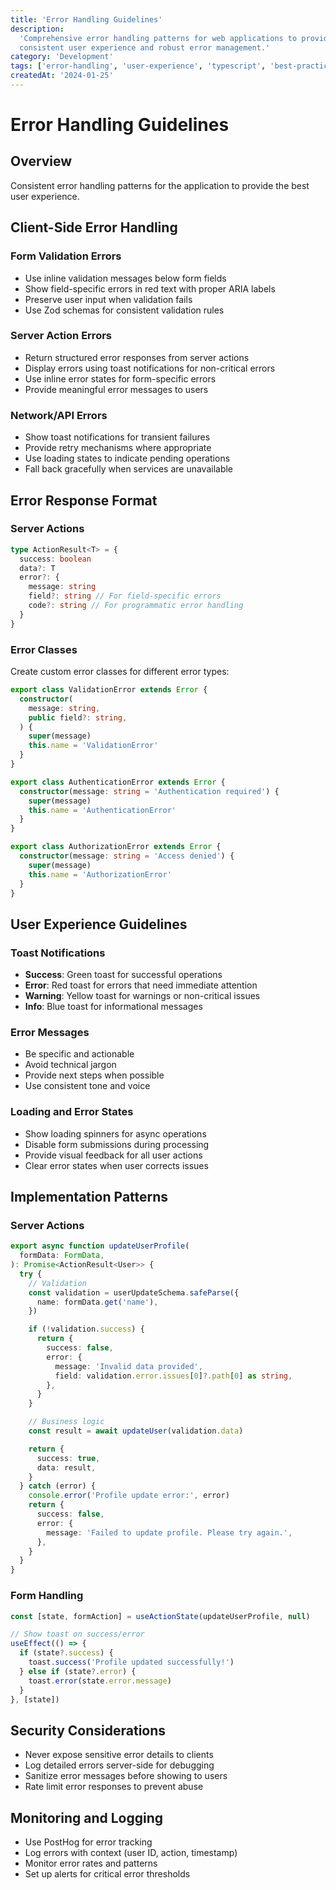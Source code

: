 ```yaml
---
title: 'Error Handling Guidelines'
description:
  'Comprehensive error handling patterns for web applications to provide
  consistent user experience and robust error management.'
category: 'Development'
tags: ['error-handling', 'user-experience', 'typescript', 'best-practices']
createdAt: '2024-01-25'
---
```


# Error Handling Guidelines

## Overview

Consistent error handling patterns for the application to provide the best user
experience.

## Client-Side Error Handling

### Form Validation Errors

- Use inline validation messages below form fields
- Show field-specific errors in red text with proper ARIA labels
- Preserve user input when validation fails
- Use Zod schemas for consistent validation rules

### Server Action Errors

- Return structured error responses from server actions
- Display errors using toast notifications for non-critical errors
- Use inline error states for form-specific errors
- Provide meaningful error messages to users

### Network/API Errors

- Show toast notifications for transient failures
- Provide retry mechanisms where appropriate
- Use loading states to indicate pending operations
- Fall back gracefully when services are unavailable

## Error Response Format

### Server Actions

```typescript
type ActionResult<T> = {
  success: boolean
  data?: T
  error?: {
    message: string
    field?: string // For field-specific errors
    code?: string // For programmatic error handling
  }
}
```

### Error Classes

Create custom error classes for different error types:

```typescript
export class ValidationError extends Error {
  constructor(
    message: string,
    public field?: string,
  ) {
    super(message)
    this.name = 'ValidationError'
  }
}

export class AuthenticationError extends Error {
  constructor(message: string = 'Authentication required') {
    super(message)
    this.name = 'AuthenticationError'
  }
}

export class AuthorizationError extends Error {
  constructor(message: string = 'Access denied') {
    super(message)
    this.name = 'AuthorizationError'
  }
}
```

## User Experience Guidelines

### Toast Notifications

- **Success**: Green toast for successful operations
- **Error**: Red toast for errors that need immediate attention
- **Warning**: Yellow toast for warnings or non-critical issues
- **Info**: Blue toast for informational messages

### Error Messages

- Be specific and actionable
- Avoid technical jargon
- Provide next steps when possible
- Use consistent tone and voice

### Loading and Error States

- Show loading spinners for async operations
- Disable form submissions during processing
- Provide visual feedback for all user actions
- Clear error states when user corrects issues

## Implementation Patterns

### Server Actions

```typescript
export async function updateUserProfile(
  formData: FormData,
): Promise<ActionResult<User>> {
  try {
    // Validation
    const validation = userUpdateSchema.safeParse({
      name: formData.get('name'),
    })

    if (!validation.success) {
      return {
        success: false,
        error: {
          message: 'Invalid data provided',
          field: validation.error.issues[0]?.path[0] as string,
        },
      }
    }

    // Business logic
    const result = await updateUser(validation.data)

    return {
      success: true,
      data: result,
    }
  } catch (error) {
    console.error('Profile update error:', error)
    return {
      success: false,
      error: {
        message: 'Failed to update profile. Please try again.',
      },
    }
  }
}
```

### Form Handling

```typescript
const [state, formAction] = useActionState(updateUserProfile, null)

// Show toast on success/error
useEffect(() => {
  if (state?.success) {
    toast.success('Profile updated successfully!')
  } else if (state?.error) {
    toast.error(state.error.message)
  }
}, [state])
```

## Security Considerations

- Never expose sensitive error details to clients
- Log detailed errors server-side for debugging
- Sanitize error messages before showing to users
- Rate limit error responses to prevent abuse

## Monitoring and Logging

- Use PostHog for error tracking
- Log errors with context (user ID, action, timestamp)
- Monitor error rates and patterns
- Set up alerts for critical error thresholds
